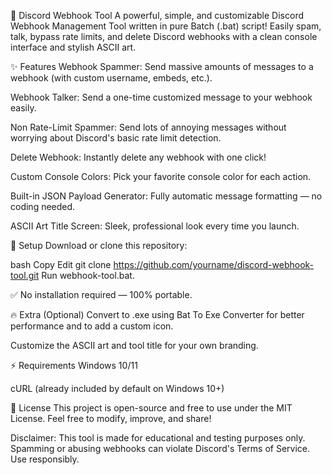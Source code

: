 🧨 Discord Webhook Tool
A powerful, simple, and customizable Discord Webhook Management Tool written in pure Batch (.bat) script!
Easily spam, talk, bypass rate limits, and delete Discord webhooks with a clean console interface and stylish ASCII art.

✨ Features
Webhook Spammer:
Send massive amounts of messages to a webhook (with custom username, embeds, etc.).

Webhook Talker:
Send a one-time customized message to your webhook easily.

Non Rate-Limit Spammer:
Send lots of annoying messages without worrying about Discord's basic rate limit detection.

Delete Webhook:
Instantly delete any webhook with one click!

Custom Console Colors:
Pick your favorite console color for each action.

Built-in JSON Payload Generator:
Fully automatic message formatting — no coding needed.

ASCII Art Title Screen:
Sleek, professional look every time you launch.

🚀 Setup
Download or clone this repository:

bash
Copy
Edit
git clone https://github.com/yourname/discord-webhook-tool.git
Run webhook-tool.bat.

✅ No installation required — 100% portable.

🔥 Extra (Optional)
Convert to .exe using Bat To Exe Converter for better performance and to add a custom icon.

Customize the ASCII art and tool title for your own branding.

⚡ Requirements
Windows 10/11

cURL (already included by default on Windows 10+)

📜 License
This project is open-source and free to use under the MIT License.
Feel free to modify, improve, and share!

Disclaimer:
This tool is made for educational and testing purposes only.
Spamming or abusing webhooks can violate Discord's Terms of Service.
Use responsibly.

